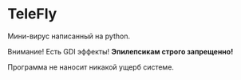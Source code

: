 # TeleFly
Мини-вирус написанный на python.

Внимание!
Есть GDI эффекты! **Эпилепсикам строго запрещенно!**

Программа не наносит никакой ущерб системе.
